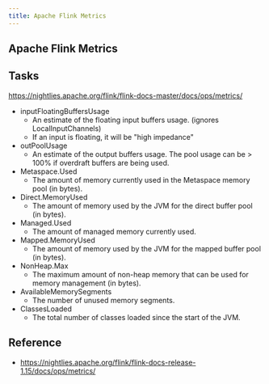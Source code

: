 ```yaml
---
title: Apache Flink Metrics
---
```


## Apache Flink Metrics


## Tasks
https://nightlies.apache.org/flink/flink-docs-master/docs/ops/metrics/

- inputFloatingBuffersUsage
    - An estimate of the floating input buffers usage. (ignores LocalInputChannels)
    - If an input is floating, it will be "high impedance"
- outPoolUsage
    - An estimate of the output buffers usage. The pool usage can be > 100% if overdraft buffers are being used.
- Metaspace.Used
    - The amount of memory currently used in the Metaspace memory pool (in bytes).
- Direct.MemoryUsed	
    - The amount of memory used by the JVM for the direct buffer pool (in bytes).
- Managed.Used	
    - The amount of managed memory currently used.
- Mapped.MemoryUsed	
    - The amount of memory used by the JVM for the mapped buffer pool (in bytes).
- NonHeap.Max	
    - The maximum amount of non-heap memory that can be used for memory management (in bytes).
- AvailableMemorySegments
    - The number of unused memory segments.	
- ClassesLoaded
    - The total number of classes loaded since the start of the JVM.

## Reference
- https://nightlies.apache.org/flink/flink-docs-release-1.15/docs/ops/metrics/
